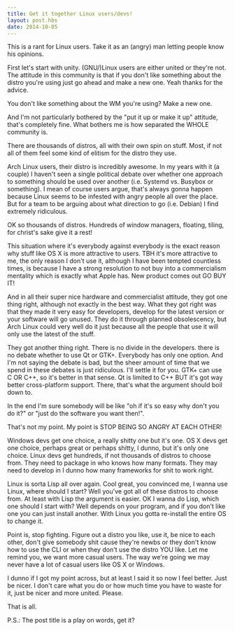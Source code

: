 ```yaml
---
title: Get it together Linux users/devs!
layout: post.hbs
date: 2014-10-05
---
```


This is a rant for Linux users.  Take it as an (angry) man letting people know
his opinions.

First let's start with unity.  (GNU/)Linux users are either united or they're
not.  The attitude in this community is that if you don't like something about
the distro you're using just go ahead and make a new one.  Yeah thanks for the
advice.

You don't like something about the WM you're using?  Make a new one.

And I'm not particularly bothered by the "put it up or make it up" attitude,
that's completely fine.  What bothers me is how separated the WHOLE community is.

There are thousands of distros, all with their own spin on stuff.  Most, if not
all of them feel some kind of elitism for the distro they use.

Arch Linux users, their distro is incredibly awesome.  In my years with it (a
couple) I haven't seen a single political debate over whether one approach to
something should be used over another (i.e. Systemd vs. Busybox or something).
I mean of course users argue, that's always gonna happen because Linux seems to
be infested with angry people all over the place.  But for a team to be arguing
about what direction to go (i.e. Debian) I find extremely ridiculous.

OK so thousands of distros.  Hundreds of window managers, floating, tiling,
for christ's sake give it a rest!

This situation where it's everybody against everybody is the exact reason why
stuff like OS X is more attractive to users.  TBH it's more attractive to me, the
only reason I don't use it, although I have been tempted countless times, is
because I have a strong resolution to not buy into a commercialism mentality
which is exactly what Apple has.  New product comes out GO BUY IT!

And in all their super nice hardware and commercialist attitude, they got one
thing right, although not exactly in the best way.  What they got right was that
they made it very easy for developers, develop for the latest version or your
software will go unused.  They do it through planned obsolescency, but Arch Linux
could very well do it just because all the people that use it will only use the
latest of the stuff.

They got another thing right.  There is no divide in the developers.  there is
no debate whether to use Qt or GTK+.  Everybody has only one option.  And I'm not
saying the debate is bad, but the sheer amount of time that we spend in these
debates is just ridiculous.  I'll settle it for you.  GTK+ can use C OR C++, so
it's better in that sense.  Qt is limited to C++ BUT it's got way better
cross-platform support.  There, that's what the argument should boil down to.

In the end I'm sure somebody will be like "oh if it's so easy why don't you do
it?" or "just do the software you want then!".

That's not my point.  My point is STOP BEING SO ANGRY AT EACH OTHER!

Windows devs get one choice, a really shitty one but it's one.  OS X devs get
one choice, perhaps great or perhaps shitty, I dunno, but it's only one choice.
Linux devs get hundreds, if not thousands of distros to choose from.  They need
to package in who knows how many formats.  They may need to develop in I dunno
how many frameworks for shit to work right.

Linux is sorta Lisp all over again.  Cool great, you convinced me, I wanna use
Linux, where should I start?  Well you've got all of these distros to choose
from.  At least with Lisp the argument is easier.  OK I wanna do Lisp, which
one should I start with?  Well depends on your program, and if you don't like
one you can just install another.  With Linux you gotta re-install the entire OS
to change it.

Point is, stop fighting.  Figure out a distro you like, use it, be nice to each
other, don't give somebody shit cause they're newbs or they don't know how to use
the CLI or when they don't use the distro YOU like.  Let me remind you, we want
more casual users.  The way we're going we may never have a lot of casual users
like OS X or Windows.

I dunno if I got my point across, but at least I said it so now I feel better.
Just be nicer.  I don't care what you do or how much time you have to waste for
it, just be nicer and more united.  Please.

That is all.

P.S.: The post title is a play on words, get it?
